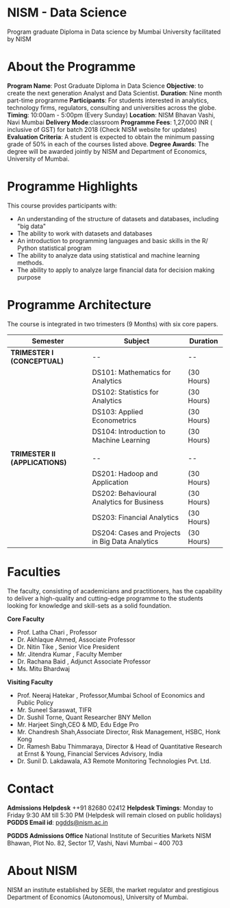 # NISM - Data Science 
Program graduate Diploma in Data science by Mumbai University facilitated by NISM

# About the Programme
**Program Name**: Post Graduate Diploma in Data Science 
**Objective**: to create the next generation Analyst and Data Scientist.
**Duration**: Nine month part-time programme 
**Participants**: For students interested in analytics, technology firms, regulators, consulting and universities across the globe.
**Timing**: 10:00am - 5:00pm (Every Sunday)
**Location**: NISM Bhavan Vashi, Navi Mumbai
**Delivery Mode**:classroom
**Programme Fees**: 1,27,000 INR ( inclusive of GST) for batch 2018 (Check NISM website for updates)
**Evaluation Criteria**: A student is expected to obtain the minimum passing grade of 50% in each of the courses listed above.
**Degree Awards**: The degree will be awarded jointly by NISM and Department of Economics, University of Mumbai.

# Programme Highlights

This course provides participants with: 
- An understanding of the structure of datasets and databases, including "big data" 
- The ability to work with datasets and databases 
- An introduction to programming languages and basic skills in the R/ Python statistical program 
- The ability to analyze data using statistical and machine learning methods. 
- The ability to apply to analyze large financial data for decision making purpose

# Programme Architecture

The course is integrated in two trimesters (9 Months) with six core papers. 

| Semester | Subject | Duration |
| --- | --- | ---|
| **TRIMESTER I (CONCEPTUAL)** | -- | -- |
| | DS101: Mathematics for Analytics | (30 Hours) |
| | DS102: Statistics for Analytics |  (30 Hours) |
| | DS103: Applied Econometrics | (30 Hours) |
| | DS104: Introduction to Machine Learning | (30 Hours) |
| | | |
| **TRIMESTER II (APPLICATIONS)** | -- | -- |
| | DS201: Hadoop and Application| (30 Hours) |
| | DS202: Behavioural Analytics for Business| (30 Hours) |
| | DS203: Financial Analytics | (30 Hours) |
| | DS204: Cases and Projects in Big Data Analytics | (30 Hours) |


# Faculties
The faculty, consisting of academicians and practitioners, has the capability to deliver a high-quality and cutting-edge programme to the students looking for knowledge and skill-sets as a solid foundation.

**Core Faculty**

- Prof. Latha Chari , Professor
- Dr. Akhlaque Ahmed, Associate Professor
- Dr. Nitin Tike , Senior Vice President
- Mr. Jitendra Kumar , Faculty Member
- Dr. Rachana Baid , Adjunct Associate Professor
- Ms. Mitu Bhardwaj

**Visiting Faculty**

- Prof. Neeraj Hatekar , Professor,Mumbai School of Economics and Public Policy
- Mr. Suneel Saraswat, TIFR
- Dr. Sushil Torne, Quant Researcher BNY Mellon
- Mr. Harjeet Singh,CEO & MD, Edu Edge Pro
- Mr. Chandresh Shah,Associate Director, Risk Management, HSBC, Honk Kong
- Dr. Ramesh Babu Thimmaraya, Director & Head of Quantitative Research at Ernst & Young, Financial Services Advisory, India
- Dr. Sunil D. Lakdawala, A3 Remote Monitoring Technologies Pvt. Ltd.

# Contact
**Admissions Helpdesk** ++91 82680 02412
**Helpdesk Timings**: Monday to Friday 9:30 AM till 5:30 PM  (Helpdesk will remain closed on public holidays)
**PGDDS Email id**: pgdds@nism.ac.in

**PGDDS Admissions Office**
National Institute of Securities Markets
NISM Bhawan, Plot No. 82, Sector 17,
Vashi, Navi Mumbai – 400 703

# About NISM
NISM an institute established by SEBI, the market regulator and prestigious Department of Economics (Autonomous), University of Mumbai.
